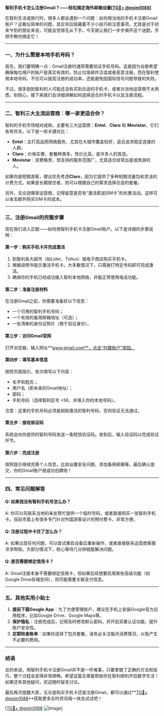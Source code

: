 **智利手机卡怎么注册Gmail？——轻松搞定海外邮箱设置[[TG💪+ @esim1088](https://t.me/s/esim1088)]**

在智利生活或旅行时，很多人都会遇到一个问题：如何用当地的手机卡注册Gmail账户？这看似简单的问题，其实背后隐藏着不少小技巧和注意事项。尤其是对于初来乍到的朋友来说，可能会觉得无从下手。今天就让我们一步步揭开这个谜题，手把手教你搞定它！

---

### **一、为什么需要本地手机号码？**

首先，我们要明确一点：Gmail注册时通常需要验证手机号码。这是因为谷歌希望确保每位用户的账户是真实有效的，防止垃圾邮件泛滥或者恶意注册。而在智利使用本地号码，不仅可以提高注册的成功率，还能避免因国际信号问题导致的失败。

不过，很多刚到智利的人可能还没有买到合适的手机卡，或者对当地运营商不太熟悉。别担心，接下来我们会详细讲解如何选择适合的手机卡以及注册流程。

---

### **二、智利三大主流运营商：哪一家更适合你？**

智利的手机市场相对成熟，主要有三大运营商：**Entel**、**Claro** 和 **Movistar**。它们各有优劣，以下是一些关键对比：

- **Entel**：主打高品质网络服务，尤其在大城市覆盖较好，适合追求稳定连接的人群。
- **Claro**：价格实惠，套餐种类多，性价比高，是许多人的首选。
- **Movistar**：资费略贵，但支持的服务范围广，尤其适合经常出差或旅游的人。

如果你是短期游客，建议优先考虑**Claro**，因为它提供了多种短期流量包和灵活的计费方式。如果是长期居住者，则可以根据自己的需求选择合适的套餐。

另外，无论选哪家运营商，记得留意是否有“激活即送SIM卡”的优惠活动。这样可以省去额外购买SIM卡的成本。

---

### **三、注册Gmail的完整步骤**

现在我们进入正题——如何用智利手机卡注册Gmail账户。以下是详细的步骤说明：

#### **第一步：购买手机卡并完成激活**
1. 到智利各大超市（如Lider、Tottus）或电子商店购买手机卡。
2. 根据说明书提示激活手机卡。大多数情况下，只需拨打特定号码即可完成激活。
3. 确保你的手机已经成功接入智利本地网络，并能正常使用电话功能。

#### **第二步：准备注册材料**
在注册Gmail之前，你需要准备好以下信息：
- 一个可用的智利手机号码；
- 一个有效的备用邮箱地址（可选）；
- 一张清晰的身份证照片（用于验证身份）。

#### **第三步：访问Gmail官网**
打开浏览器，输入网址**www.gmail.com**，点击“创建账户”按钮。

#### **第四步：填写基本信息**
按照页面指引，依次填写以下内容：
- 名字和姓氏；
- 用户名（即未来的Gmail地址）；
- 密码；
- 手机号码（选择智利区号 +56，并填入你的本地号码）。

注意：这里的手机号码必须是刚刚激活的智利号码，否则验证无法通过。

#### **第五步：接收验证码**
系统会向你提供的智利号码发送一条短信验证码。收到后，输入验证码以完成验证环节。

#### **第六步：完成注册**
按照提示继续完善个人信息，比如设置安全问题、添加备用邮箱等。最后确认提交，你的Gmail账户就成功创建啦！

---

### **四、常见问题解答**

#### Q: 如果我没有智利手机号怎么办？
A: 你可以先联系当地的亲友帮忙提供一个临时号码，或者直接购买一张智利手机卡。目前市面上有很多专门针对外国游客设计的预付费卡，非常方便。

#### Q: 注册过程中卡住了怎么办？
A: 如果出现任何问题，可以尝试重启设备后重新操作，或者直接联系运营商客服寻求帮助。大部分情况下，耐心等待几分钟就能解决问题。

#### Q: 是否需要绑定信用卡？
A: Gmail注册本身不需要绑定信用卡，但如果后续想要启用某些高级功能（如Google Drive存储空间），则可能需要关联支付信息。

---

### **五、其他实用小贴士**

1. **提前下载Google App**：为了方便管理账户，建议在手机上安装Google官方应用程序，比如Google Drive、Google Maps等。
2. **保护隐私**：注册完成后，记得及时修改默认密码，并开启双重认证功能，提升账户安全性。
3. **定期检查账单**：如果你选择了包月套餐，请务必关注每月消费情况，以免产生不必要的费用。

---

### **结语**

总的来说，用智利手机卡注册Gmail并不是一件难事，只要掌握了正确的方法和技巧，整个过程会变得非常顺畅。希望这篇文章能帮助你在智利顺利开启数字生活！如果还有其他疑问，欢迎随时留言讨论。

最后再次提醒大家，无论是购买手机卡还是注册Gmail，都可以通过**[TG💪+ @esim1088](https://t.me/s/esim1088)**获取更多实时资讯哦～快去试试吧！

[[TG💪+ @esim1088](https://t.me/s/esim1088) ![Image](https://i.postimg.cc/4NQfJmqS/Snipaste-2025-05-13-00-14-12.png)]